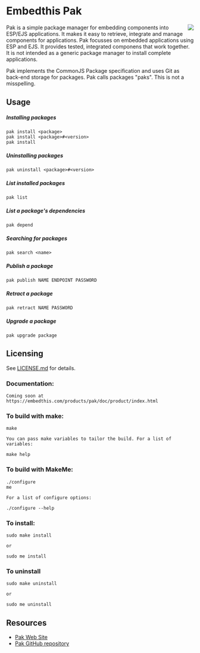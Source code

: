# Embedthis Pak

<img align="right" src="https://embedthis.com/images/pak.png">


Pak is a simple package manager for embedding components into ESP/EJS applications. 
It makes it easy to retrieve, integrate and manage components for applications. Pak focusses on embedded applications using
ESP and EJS. It provides tested, integrated componens that work together. It is not intended
as a generic package manager to install complete applications.

Pak implements the CommonJS Package specification and 
uses Git as back-end storage for packages. Pak calls packages "paks". This is not a misspelling.

## Usage

##### Installing packages

    pak install <package>
    pak install <package>#<version>
    pak install

##### Uninstalling packages

    pak uninstall <package>#<version>

##### List installed  packages

    pak list

##### List a package's dependencies

    pak depend 

##### Searching for packages

    pak search <name>

##### Publish a package

    pak publish NAME ENDPOINT PASSWORD

##### Retract a package

    pak retract NAME PASSWORD

##### Upgrade a package

    pak upgrade package

Licensing
---
See [LICENSE.md](https://github.com/embedthis/pak/blob/master/LICENSE.md) for details.

### Documentation:

    Coming soon at https://embedthis.com/products/pak/doc/product/index.html

### To build with make:

    make

    You can pass make variables to tailor the build. For a list of variables:

    make help

### To build with MakeMe:

    ./configure
    me

    For a list of configure options:

    ./configure --help

### To install:

    sudo make install

    or

    sudo me install

### To uninstall

    sudo make uninstall

    or

    sudo me uninstall

Resources
---
  - [Pak Web Site](https://embedthis.com/products/pak/)
  - [Pak GitHub repository](https://github.com/embedthis/pak)

